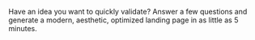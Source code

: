 Have an idea you want to quickly validate? Answer a few questions and generate a modern, aesthetic, optimized landing page in as little as 5 minutes.
